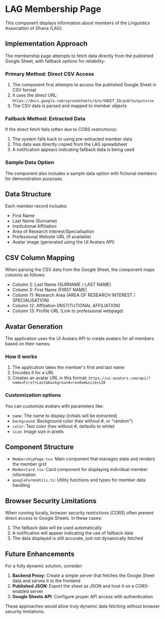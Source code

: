 # LAG Membership Page

This component displays information about members of the Linguistics Association of Ghana (LAG).

## Implementation Approach

The membership page attempts to fetch data directly from the published Google Sheet, with fallback options for reliability:

### Primary Method: Direct CSV Access

1. The component first attempts to access the published Google Sheet in CSV format
2. It uses the direct URL: `https://docs.google.com/spreadsheets/d/e/SHEET_ID/pub?output=csv`
3. The CSV data is parsed and mapped to member objects

### Fallback Method: Extracted Data

If the direct fetch fails (often due to CORS restrictions):
1. The system falls back to using pre-extracted member data
2. This data was directly copied from the LAG spreadsheet
3. A notification appears indicating fallback data is being used

### Sample Data Option

The component also includes a sample data option with fictional members for demonstration purposes.

## Data Structure

Each member record includes:
- First Name
- Last Name (Surname)
- Institutional Affiliation
- Area of Research Interest/Specialisation
- Professional Website URL (if available)
- Avatar image (generated using the UI Avatars API)

## CSV Column Mapping

When parsing the CSV data from the Google Sheet, the component maps columns as follows:
- Column 2: Last Name (SURNAME / LAST NAME)
- Column 3: First Name (FIRST NAME)
- Column 11: Research Area (AREA OF RESEARCH INTEREST / SPECIALISATION)
- Column 12: Affiliation (INSTITUTIONAL AFFILIATION)
- Column 13: Profile URL (Link to professional webpage)

## Avatar Generation

The application uses the UI Avatars API to create avatars for all members based on their names.

### How it works

1. The application takes the member's first and last name
2. Encodes it for a URL
3. Creates an avatar URL in this format: `https://ui-avatars.com/api/?name=First+Last&background=random&size=128`

### Customization options

You can customize avatars with parameters like:
- `name`: The name to display (initials will be extracted)
- `background`: Background color (hex without #, or "random")
- `color`: Text color (hex without #, defaults to white)
- `size`: Image size in pixels

## Component Structure

- `MembershipPage.tsx`: Main component that manages state and renders the member grid
- `MemberCard.tsx`: Card component for displaying individual member information
- `googleFormsUtils.ts`: Utility functions and types for member data handling

## Browser Security Limitations

When running locally, browser security restrictions (CORS) often prevent direct access to Google Sheets. In these cases:

1. The fallback data will be used automatically
2. A notification will appear indicating the use of fallback data
3. The data displayed is still accurate, just not dynamically fetched

## Future Enhancements

For a fully dynamic solution, consider:

1. **Backend Proxy**: Create a simple server that fetches the Google Sheet data and serves it to the frontend
2. **Published JSON**: Export the sheet as JSON and host it on a CORS-enabled server
3. **Google Sheets API**: Configure proper API access with authentication

These approaches would allow truly dynamic data fetching without browser security limitations. 